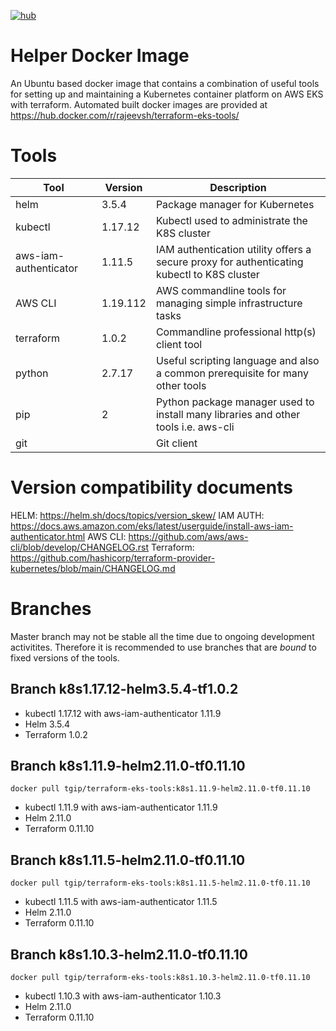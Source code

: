 [![hub](https://img.shields.io/docker/pulls/rajeevsh/terraform-eks-tools.svg)](https://hub.docker.com/r/rajeevsh/terraform-eks-tools/)

# Helper Docker Image

An Ubuntu based docker image that contains a combination of useful tools for setting up and maintaining a Kubernetes container platform on AWS EKS with terraform.
Automated built docker images are provided at https://hub.docker.com/r/rajeevsh/terraform-eks-tools/

# Tools 

|Tool                   |Version        |Description                                                                               |
|-----------------------|---------------|------------------------------------------------------------------------------------------|
|helm                   |3.5.4          |Package manager for Kubernetes                                                            |
|kubectl                |1.17.12        |Kubectl used to administrate the K8S cluster                                              |
|aws-iam-authenticator  |1.11.5         |IAM authentication utility offers a secure proxy for authenticating kubectl to K8S cluster|
|AWS CLI                |1.19.112       |AWS commandline tools for managing simple infrastructure tasks                            |
|terraform              |1.0.2          |Commandline professional http(s) client tool                                              |
|python                 |2.7.17         |Useful scripting language and also a common prerequisite for many other tools             |
|pip                    |2              |Python package manager used to install many libraries and other tools i.e. aws-cli        |
|git                    |               |Git client                                                                                |

# Version compatibility documents

HELM:      https://helm.sh/docs/topics/version_skew/
IAM AUTH:  https://docs.aws.amazon.com/eks/latest/userguide/install-aws-iam-authenticator.html
AWS CLI:   https://github.com/aws/aws-cli/blob/develop/CHANGELOG.rst
Terraform: https://github.com/hashicorp/terraform-provider-kubernetes/blob/main/CHANGELOG.md

# Branches

Master branch may not be stable all the time due to ongoing development activitites.
Therefore it is recommended to use branches that are *bound* to fixed versions of the tools.
## Branch k8s1.17.12-helm3.5.4-tf1.0.2

- kubectl 1.17.12 with aws-iam-authenticator 1.11.9
- Helm 3.5.4
- Terraform 1.0.2

## Branch k8s1.11.9-helm2.11.0-tf0.11.10

`docker pull tgip/terraform-eks-tools:k8s1.11.9-helm2.11.0-tf0.11.10`

- kubectl 1.11.9 with aws-iam-authenticator 1.11.9
- Helm 2.11.0
- Terraform 0.11.10

## Branch k8s1.11.5-helm2.11.0-tf0.11.10

`docker pull tgip/terraform-eks-tools:k8s1.11.5-helm2.11.0-tf0.11.10`

- kubectl 1.11.5 with aws-iam-authenticator 1.11.5
- Helm 2.11.0
- Terraform 0.11.10

## Branch k8s1.10.3-helm2.11.0-tf0.11.10

`docker pull tgip/terraform-eks-tools:k8s1.10.3-helm2.11.0-tf0.11.10`

- kubectl 1.10.3 with aws-iam-authenticator 1.10.3
- Helm 2.11.0
- Terraform 0.11.10
 
